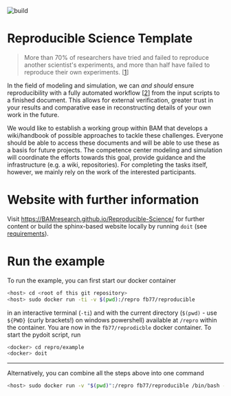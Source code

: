 ![build](https://github.com/BAMresearch/Reproducible-Science/workflows/Python%20package/badge.svg)

Reproducible Science Template
=============================

> More than 70% of researchers have tried and failed to reproduce another scientist's experiments, and more than half have failed to reproduce their own experiments. [[1]]

In the field of modeling and simulation, we can *and should* ensure reproducibility with a fully automated workflow [[2]] from the input scripts to a finished document. This allows for external verification, greater trust in your results and comparative ease in reconstructing details of your own work in the future.

We would like to establish a working group within BAM that develops a wiki/handbook of possible approaches to tackle these challenges. 
Everyone should be able to access these documents and will be able to use these as a basis for future projects.
The competence center modeling and simulation will coordinate the efforts towards 
this goal, provide guidance and the infrastructure (e.g. a wiki, repositories). 
For completing the tasks itself, however, we mainly rely on the work of the interested participants.

[1]: https://www.nature.com/news/1-500-scientists-lift-the-lid-on-reproducibility-1.19970
[2]: https://www.practicereproducibleresearch.org/core-chapters/2-assessment.html


# Website with further information

Visit https://BAMresearch.github.io/Reproducible-Science/ for further content or build the sphinx-based website locally by running `doit` (see [requirements](requirements.txt)).

# Run the example

To run the example, you can first start our docker container

~~~sh
<host> cd <root of this git repository>
<host> sudo docker run -ti -v $(pwd):/repro fb77/reproducible
~~~

in an interactive terminal (`-ti`) and with the current directory (`$(pwd)` - use `${PWD}` (curly brackets!) on windows powershell) available at `/repro` within the container. You are now in the `fb77/reprodicble` docker container. To start the pydoit script, run

~~~sh
<docker> cd repro/example
<docker> doit
~~~


---

Alternatively, you can combine all the steps above into one command
~~~sh
<host> sudo docker run -v "$(pwd)":/repro fb77/reproducible /bin/bash -c "cd repro/example && doit"
~~~

